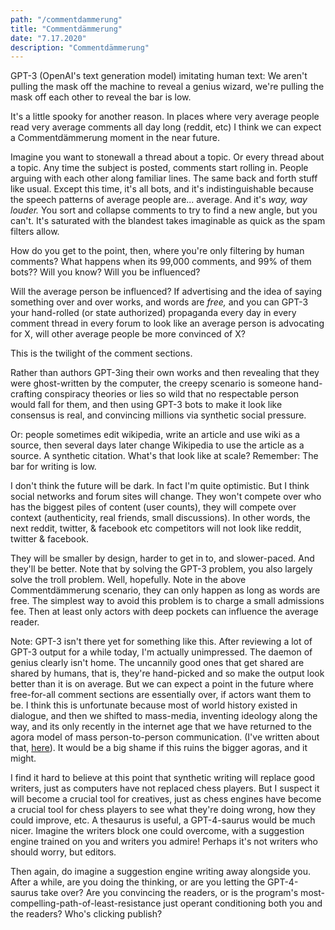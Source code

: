 ```yaml
---
path: "/commentdammerung"
title: "Commentdämmerung"
date: "7.17.2020"
description: "Commentdämmerung"
---
```


GPT-3 (OpenAI's text generation model) imitating human text: We aren't pulling the mask off the machine to reveal a genius wizard, we're pulling the mask off each other to reveal the bar is low.

It's a little spooky for another reason. In places where very average people read very average comments all day long (reddit, etc) I think we can expect a Commentdämmerung moment in the near future.

Imagine you want to stonewall a thread about a topic. Or every thread about a topic. Any time the subject is posted, comments start rolling in. People arguing with each other along familiar lines. The same back and forth stuff like usual. Except this time, it's all bots, and it's indistinguishable because the speech patterns of average people are... average. And it's *way, way louder.* You sort and collapse comments to try to find a new angle, but you can't. It's saturated with the blandest takes imaginable as quick as the spam filters allow.

How do you get to the point, then, where you're only filtering by human comments? What happens when its 99,000 comments, and 99% of them bots?? Will you know? Will you be influenced?

Will the average person be influenced? If advertising and the idea of saying something over and over works, and words are *free,* and you can GPT-3 your hand-rolled (or state authorized) propaganda every day in every comment thread in every forum to look like an average person is advocating for X, will other average people be more convinced of X?

This is the twilight of the comment sections.

Rather than authors GPT-3ing their own works and then revealing that they were ghost-written by the computer, the creepy scenario is someone hand-crafting conspiracy theories or lies so wild that no respectable person would fall for them, and then using GPT-3 bots to make it look like consensus is real, and convincing millions via synthetic social pressure.

Or: people sometimes edit wikipedia, write an article and use wiki as a source, then several days later change Wikipedia to use the article as a source. A synthetic citation. What's that look like at scale? Remember: The bar for writing is low.

I don't think the future will be dark. In fact I'm quite optimistic. But I think social networks and forum sites will change. They won't compete over who has the biggest piles of content (user counts), they will compete over context (authenticity, real friends, small discussions). In other words, the next reddit, twitter, & facebook etc competitors will not look like reddit, twitter & facebook.

They will be smaller by design, harder to get in to, and slower-paced. And they'll be better. Note that by solving the GPT-3 problem, you also largely solve the troll problem. Well, hopefully. Note in the above Commentdämmerung scenario, they can only happen as long as words are free. The simplest way to avoid this problem is to charge a small admissions fee. Then at least only actors with deep pockets can influence the average reader.

Note: GPT-3 isn't there yet for something like this. After reviewing a lot of GPT-3 output for a while today, I'm actually unimpressed. The daemon of genius clearly isn't home. The uncannily good ones that get shared are shared by humans, that is, they're hand-picked and so make the output look better than it is on average. But we can expect a point in the future where free-for-all comment sections are essentially over, if actors want them to be. I think this is unfortunate because most of world history existed in dialogue, and then we shifted to mass-media, inventing ideology along the way, and its only recently in the internet age that we have returned to the agora model of mass person-to-person communication. (I've written about that, [here](https://medium.com/@simon.sarris/are-we-still-thinking-795bd9f4a658)). It would be a big shame if this ruins the bigger agoras, and it might.

I find it hard to believe at this point that synthetic writing will replace good writers, just as computers have not replaced chess players. But I suspect it will become a crucial tool for creatives, just as chess engines have become a crucial tool for chess players to see what they're doing wrong, how they could improve, etc. A thesaurus is useful, a GPT-4-saurus would be much nicer. Imagine the writers block one could overcome, with a suggestion engine trained on you and writers you admire! Perhaps it's not writers who should worry, but editors.

Then again, do imagine a suggestion engine writing away alongside you. After a while, are you doing the thinking, or are you letting the GPT-4-saurus take over? Are you convincing the readers, or is the program's most-compelling-path-of-least-resistance just operant conditioning both you and the readers? Who's clicking publish?

